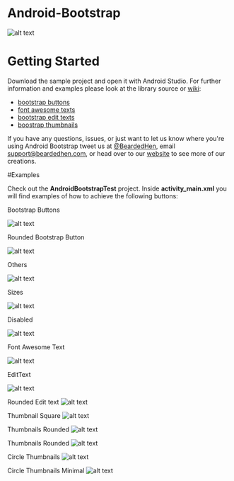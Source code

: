 Android-Bootstrap
=================

![alt text](https://raw.github.com/Bearded-Hen/Android-Bootstrap/master/images/device_image.png "Device Image")

Getting Started
=============

Download the sample project and open it with Android Studio. For further information and examples please look at the library source or [wiki](https://github.com/Bearded-Hen/Android-Bootstrap/wiki):
* [bootstrap buttons](https://github.com/Bearded-Hen/Android-Bootstrap/wiki/Bootstrap-Button)
* [font awesome texts](https://github.com/Bearded-Hen/Android-Bootstrap/wiki/Font-Awesome-Text)
* [bootstrap edit texts](https://github.com/Bearded-Hen/Android-Bootstrap/wiki/Bootstrap-Edit-Text)
* [boostrap thumbnails](https://github.com/Bearded-Hen/Android-Bootstrap/wiki/Bootstrap-Thumbnail)


If you have any questions, issues, or just want to let us know where you're using Android Bootstrap tweet us at [@BeardedHen](https://twitter.com/beardedhen), email support@beardedhen.com, or head over to our [website](http://beardedhen.com/) to see more of our creations.

#Examples

Check out the __AndroidBootstrapTest__ project. Inside __activity_main.xml__ you will find examples of how to achieve the following buttons:

Bootstrap Buttons

![alt text](https://raw.github.com/Bearded-Hen/Android-Bootstrap/master/images/buttons.png "regular bootstrap buttons")

Rounded Bootstrap Button

![alt text](https://raw.github.com/Bearded-Hen/Android-Bootstrap/master/images/buttons_rounded.png "rounded bootstrap buttons")

Others

![alt text](https://raw.github.com/Bearded-Hen/Android-Bootstrap/master/images/buttons_others.png "other bootstrap buttons")

Sizes

![alt text](https://raw.github.com/Bearded-Hen/Android-Bootstrap/master/images/buttons_sizes.png "sized bootstrap buttons")

Disabled

![alt text](https://raw.github.com/Bearded-Hen/Android-Bootstrap/master/images/buttons_disabled.png "disabled bootstrap buttons")

Font Awesome Text

![alt text](https://raw.github.com/Bearded-Hen/Android-Bootstrap/master/images/font_awesome_text.png "font_awesome_text")

EditText

![alt text](https://raw.github.com/Bearded-Hen/Android-Bootstrap/master/images/bootstrap_edit_text.png "edit text backgrounds")

Rounded Edit text
![alt text](https://raw.github.com/Bearded-Hen/Android-Bootstrap/master/images/bootstrap_edit_text_rounded.png "edit text backgrounds rounded")

Thumbnail Square
![alt text](https://raw.github.com/Bearded-Hen/Android-Bootstrap/master/images/thumbnail_square.png "edit text backgrounds rounded")

Thumbnails Rounded
![alt text](https://raw.github.com/Bearded-Hen/Android-Bootstrap/master/images/thumbnail_rounded.png "edit text backgrounds rounded")

Thumbnails Rounded
![alt text](https://raw.github.com/Bearded-Hen/Android-Bootstrap/master/images/thumbnail_rounded.png "edit text backgrounds rounded")

Circle Thumbnails
![alt text](https://raw.github.com/Bearded-Hen/Android-Bootstrap/master/images/thumbnails_circle.png "circle thumbnails")

Circle Thumbnails Minimal
![alt text](https://raw.github.com/Bearded-Hen/Android-Bootstrap/master/images/thumbnails_circle_minimal.png "circle thumbnails minimal")

